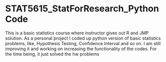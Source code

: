 # STAT5615_StatForResearch_PythonCode
This is a basic statistics course where instructor gives out R and JMP solution. As a personal project I coded up python version of basic statistics problems, like, Hypothesis Testing, Confidence Interval and so on. I am still improving it and working on increasing the functionality of the codes. For the time being, it just solved the hw problems
